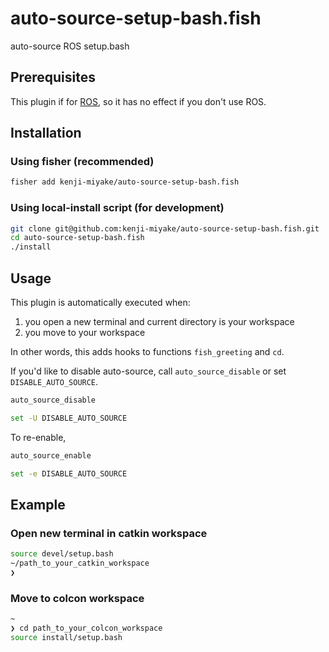 # auto-source-setup-bash.fish

auto-source ROS setup.bash

## Prerequisites

This plugin if for [ROS](https://www.ros.org/), so it has no effect if you don't use ROS.

## Installation

### Using fisher (recommended)

```sh
fisher add kenji-miyake/auto-source-setup-bash.fish
```

### Using local-install script (for development)

```sh
git clone git@github.com:kenji-miyake/auto-source-setup-bash.fish.git
cd auto-source-setup-bash.fish
./install
```

## Usage

This plugin is automatically executed when:

1. you open a new terminal and current directory is your workspace
2. you move to your workspace

In other words, this adds hooks to functions `fish_greeting` and `cd`.

If you'd like to disable auto-source, call `auto_source_disable` or set `DISABLE_AUTO_SOURCE`.

```sh
auto_source_disable

set -U DISABLE_AUTO_SOURCE
```

To re-enable,

```sh
auto_source_enable

set -e DISABLE_AUTO_SOURCE
```

## Example

### Open new terminal in catkin workspace

```sh
source devel/setup.bash
~/path_to_your_catkin_workspace
❯
```

### Move to colcon workspace

```sh
~
❯ cd path_to_your_colcon_workspace
source install/setup.bash
```
